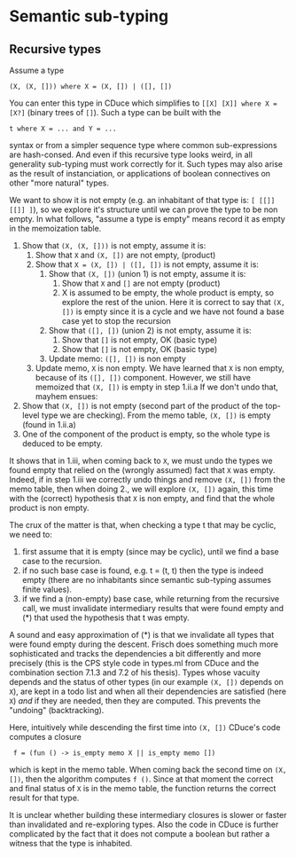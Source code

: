 # Semantic sub-typing
## Recursive types
Assume a type
```
(X, (X, [])) where X = (X, []) | ([], [])
```
You can enter this type in CDuce which simplifies to `[[X] [X]] where X = [X?]`
(binary trees of `[]`). Such a type can be built with the 
```
t where X = ... and Y = ...
```
syntax or from a simpler sequence type where common sub-expressions are
hash-consed. And even if this recursive type looks weird, in all generality
sub-typing must work correctly for it. Such types may also arise as the result
of instanciation, or applications of boolean connectives on other "more natural"
types.

We want to show it is not empty (e.g. an inhabitant of that type is: 
`[ [[]] [[]] ]`), so we explore it's structure until we can prove the type
to be non empty. In what follows, "assume a type is empty" means record it as
empty in the memoization table.

1. Show that `(X, (X, []))` is not empty, assume it is:
   1. Show that `X` and `(X, [])` are not empty, (product)
   2. Show that `X = (X, []) | ([], [])` is not empty, assume it is:
       1. Show that `(X, [])` (union 1) is not empty, assume it is:
          1. Show that `X` and `[]` are not empty (product)
          2. X is assumed to be empty, the whole product
             is empty, so explore the rest of the union.
             Here it is correct to say that `(X, [])` is empty
             since it is a cycle and we have not found a
             base case yet to stop the recursion
       2. Show that `([], [])` (union 2) is not empty, assume it is:
          1. Show that `[]` is not empty, OK (basic type)
          2. Show that `[]` is not empty, OK (basic type)
       3. Update memo: `([], [])` is non empty
   3. Update memo, `X` is non empty.
      We have learned that `X` is non empty, because of
      its `([], [])` component. However, we still
      have memoized that `(X, [])` is empty in step 1.ii.a
      If we don't undo that, mayhem ensues:
2. Show that `(X, [])` is not empty (second part of the
   product of the top-level type we are checking).
   From the memo table, `(X, [])` is empty (found in
   1.ii.a)
3. One of the component of the product is empty, so
   the whole type is deduced to be empty.

It shows that in 1.iii, when coming back to `X`, we must undo the types we found
empty that relied on the (wrongly assumed) fact that `X` was empty.
Indeed, if in step 1.iii we correctly undo things and remove `(X, [])` from the
memo table, then when doing 2., we will explore `(X, [])` again, this time with
the (correct) hypothesis that `X` is non empty, and find that the whole product is
non empty.


The crux of the matter is that, when checking a type t that may be cyclic, we
need to:
1. first assume that it is empty (since may be
   cyclic), until we find a base case to the recursion.
2. if no such base case is found, e.g. t = (t, t) then
   the type is indeed empty (there are no inhabitants
   since semantic sub-typing assumes finite values).
3. if we find a (non-empty) base case, while returning
   from the recursive call, we must invalidate intermediary
   results that were found empty and (*) that used the hypothesis
   that t was empty.


A sound and easy approximation of (*) is that we invalidate all types that were
found empty during the descent. Frisch does something much more sophisticated
and tracks the dependencies a bit differently and more precisely (this is the
CPS style code in types.ml from CDuce and the combination section 7.1.3 and 7.2
of his thesis). Types whose vacuity depends and the status of other types (in our
example `(X, [])` depends on `X`), are kept in a todo list and when all their
dependencies are satisfied (here `X`) *and* if they are needed, then they are
computed. This prevents the "undoing" (backtracking).

Here, intuitively while descending the first time into `(X, [])` CDuce's code
computes a closure
```
 f = (fun () -> is_empty memo X || is_empty memo [])
```
which is kept in the memo table. When coming back the second time on `(X, [])`, then
the algorithm computes `f ()`. Since at that moment the correct and final status of
`X` is in the memo table, the function returns the correct result for that
type.

It is unclear whether building these intermediary closures is slower or faster
than invalidated and re-exploring types. Also the code in CDuce is further complicated
by the fact that it does not compute a boolean but rather a witness that the type
is inhabited.
